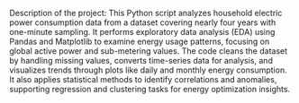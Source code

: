 Description of the project: This Python script analyzes household electric power consumption data from a dataset covering nearly four years with one-minute sampling. 
It performs exploratory data analysis (EDA) using Pandas and Matplotlib to examine energy usage patterns, focusing on global active power and sub-metering values. 
The code cleans the dataset by handling missing values, converts time-series data for analysis, and visualizes trends through plots like daily and monthly energy consumption. It also applies statistical methods to identify correlations and anomalies, supporting regression and clustering tasks for energy optimization insights.
